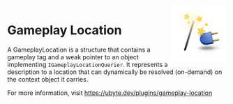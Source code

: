 <img src="Resources/Icon128.png" align="right" width="128px">

# Gameplay Location

A GameplayLocation is a structure that contains a gameplay tag and a weak pointer to an object implementing <code>IGameplayLocationQuerier</code>. It represents a description to a location that can dynamically be resolved (on-demand) on the context object it carries.

For more information, visit https://ubyte.dev/plugins/gameplay-location

